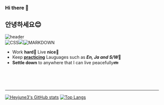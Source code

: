 ### Hi there 👋
## 안녕하세요😊
![header](https://capsule-render.vercel.app/api?type=soft&color=auto&height=300&section=header&text=LearingDevops&fontSize=90)
<br/>
![CSS](https://img.shields.io/badge/CSS-skyblue?style=for-the-badge&logo=css3&logoColor=white)<img src="https://img.shields.io/badge/HTML-red?style=for-the-badge&logo=html5&logoColor=white">![MARKDOWN](https://img.shields.io/badge/MARKDOWN-black?style=for-the-badge&logo=markdown&logoColor=white)<br/>
- Work **hard**👊 Live **nice**🍻
- Keep <ins>**practicing**</ins>  Lauguages such as <i>**En, Ja and S/W**</i>💯
- **Settle down** to anywhere that I can live peacefully👪
<br/>

<br/><hr/>
[![Heyjune3's GitHub stats](https://github-readme-stats.vercel.app/api?username=Heyjune3&show_icons=true&theme=swift)](https://github.com/anuraghazra/github-readme-stats)
[![Top Langs](https://github-readme-stats.vercel.app/api/top-langs/?username=Heyjune3)](https://github.com/anuraghazra/github-readme-stats)




<!--
**Heyjune3/Heyjune3** is a ✨ _special_ ✨ repository because its `README.md` (this file) appears on your GitHub profile.

Here are some ideas to get you started:

- 🔭 I’m currently working on ...
- 🌱 I’m currently learning ...
- 👯 I’m looking to collaborate on ...
- 🤔 I’m looking for help with ...
- 💬 Ask me about ...
- 📫 How to reach me: ...
- 😄 Pronouns: ...
- ⚡ Fun fact: ...
-->
